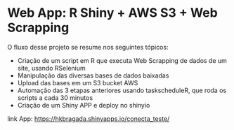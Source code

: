 # Web App: R Shiny + AWS S3 + Web Scrapping

O fluxo desse projeto se resume nos seguintes tópicos:

 * Criação de um script em R que executa Web Scrapping de dados de um site, usando RSelenium
 * Manipulação das diversas bases de dados baixadas
 * Upload das bases em um S3 bucket AWS
 * Automação das 3 etapas anteriores usando taskscheduleR, que roda os scripts a cada 30 minutos
 * Criação de um Shiny APP e deploy no shinyio

link App: https://hkbragada.shinyapps.io/conecta_teste/
